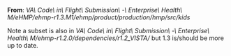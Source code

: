 __From__: _VA\ Code\ in\ Flight\ Submission\ -\ Enterprise\ Health\ M/eHMP/ehmp-r1.3.M1/ehmp/product/production/hmp/src/kids_

Note a subset is also in _VA\ Code\ in\ Flight\ Submission\ -\ Enterprise\ Health\ M/ehmp-r1.2.0/dependencies/r1.2_VISTA/_ but 1.3 is/should be more up to date.
